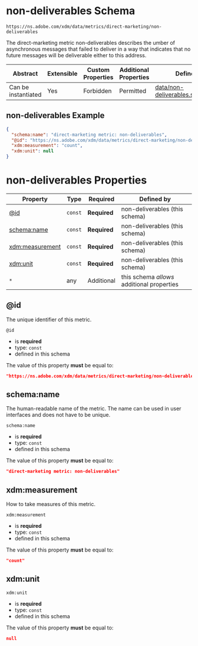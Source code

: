 
# non-deliverables Schema

```
https://ns.adobe.com/xdm/data/metrics/direct-marketing/non-deliverables
```

The direct-marketing metric non-deliverables describes the umber of asynchronous messages that failed to deliver in a way that indicates that no future messages will be deliverable either to this address.

| Abstract | Extensible | Custom Properties | Additional Properties | Defined In |
|----------|------------|-------------------|-----------------------|------------|
| Can be instantiated | Yes | Forbidden | Permitted | [data/non-deliverables.schema.json](data/non-deliverables.schema.json) |

## non-deliverables Example
```json
{
  "schema:name": "direct-marketing metric: non-deliverables",
  "@id": "https://ns.adobe.com/xdm/data/metrics/direct-marketing/non-deliverables",
  "xdm:measurement": "count",
  "xdm:unit": null
}
```

# non-deliverables Properties

| Property | Type | Required | Defined by |
|----------|------|----------|------------|
| [@id](#@id) | `const` | **Required** | non-deliverables (this schema) |
| [schema:name](#schemaname) | `const` | **Required** | non-deliverables (this schema) |
| [xdm:measurement](#xdmmeasurement) | `const` | **Required** | non-deliverables (this schema) |
| [xdm:unit](#xdmunit) | `const` | **Required** | non-deliverables (this schema) |
| `*` | any | Additional | this schema *allows* additional properties |

## @id

The unique identifier of this metric.

`@id`
* is **required**
* type: `const`
* defined in this schema

The value of this property **must** be equal to:

```json
"https://ns.adobe.com/xdm/data/metrics/direct-marketing/non-deliverables"
```





## schema:name

The human-readable name of the metric. The name can be used in user interfaces and does not have to be unique.

`schema:name`
* is **required**
* type: `const`
* defined in this schema

The value of this property **must** be equal to:

```json
"direct-marketing metric: non-deliverables"
```





## xdm:measurement

How to take measures of this metric.

`xdm:measurement`
* is **required**
* type: `const`
* defined in this schema

The value of this property **must** be equal to:

```json
"count"
```





## xdm:unit


`xdm:unit`
* is **required**
* type: `const`
* defined in this schema

The value of this property **must** be equal to:

```json
null
```




